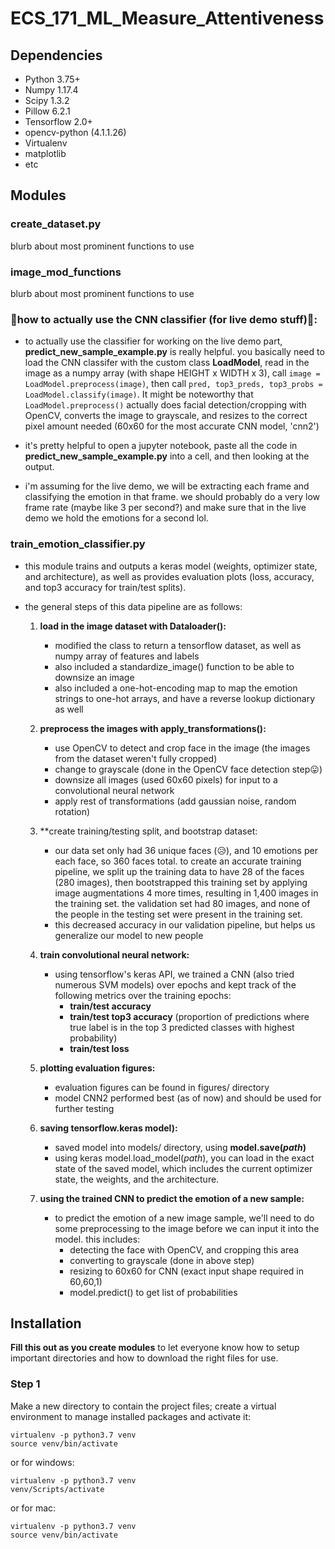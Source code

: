 # ECS_171_ML_Measure_Attentiveness

## Dependencies
* Python 3.75+
* Numpy 1.17.4
* Scipy 1.3.2
* Pillow 6.2.1
* Tensorflow 2.0+
* opencv-python (4.1.1.26) 
* Virtualenv
* matplotlib
* etc

## Modules

### create_dataset.py
blurb about most prominent functions to use

### image_mod_functions
blurb about most prominent functions to use

### 🙈how to actually use the CNN classifier (for live demo stuff)🙈:
- to actually use the classifier for working on the live demo part, **predict_new_sample_example.py** is really helpful. you basically need to load the CNN classifer with the custom class **LoadModel**, read in the image as a numpy array (with shape HEIGHT x WIDTH x 3), call ```image = LoadModel.preprocess(image)```, then call ```pred, top3_preds, top3_probs = LoadModel.classify(image)```. It might be noteworthy that ```LoadModel.preprocess()``` actually does facial detection/cropping with OpenCV, converts the image to grayscale, and resizes to the correct pixel amount needed (60x60 for the most accurate CNN model, 'cnn2')
- it's pretty helpful to open a jupyter notebook, paste all the code in **predict_new_sample_example.py** into a cell, and then looking at the output.

- i'm assuming for the live demo, we will be extracting each frame and classifying the emotion in that frame. we should probably do a very low frame rate (maybe like 3 per second?) and make sure that in the live demo we hold the emotions for a second lol. 

### train_emotion_classifier.py

- this module trains and outputs a keras model (weights, optimizer state, and architecture), as well as provides evaluation plots (loss, accuracy, and top3 accuracy for train/test splits).

- the general steps of this data pipeline are as follows:
    1) **load in the image dataset with Dataloader():**
        - modified the class to return a tensorflow dataset, as well as numpy array of features and labels
        - also included a standardize_image() function to be able to downsize an image
        - also included a one-hot-encoding map to map the emotion strings to one-hot arrays, and have a reverse lookup dictionary as well
    2) **preprocess the images with apply_transformations():**
        - use OpenCV to detect and crop face in the image (the images from the dataset weren't fully cropped)
        - change to grayscale (done in the OpenCV face detection step😛)
        - downsize all images (used 60x60 pixels) for input to a convolutional neural network
        - apply rest of transformations (add gaussian noise, random rotation)
    3) **create training/testing split, and bootstrap dataset:
        - our data set only had 36 unique faces (😥), and 10 emotions per each face, so 360 faces total. to create an accurate training pipeline, we split up the training data to have 28 of the faces (280 images), then bootstrapped this training set by applying image augmentations 4 more times, resulting in 1,400 images in the training set. the validation set had 80 images, and none of the people in the testing set were present in the training set. 
        - this decreased accuracy in our validation pipeline, but helps us generalize our model to new people
    4) **train convolutional neural network:**
        - using tensorflow's keras API, we trained a CNN (also tried numerous SVM models) over epochs and kept track of the following metrics over the training epochs:
            - **train/test accuracy**
            - **train/test top3 accuracy** (proportion of predictions where true label is in the top 3 predicted classes with highest probability)
            - **train/test loss**
     5) **plotting evaluation figures:**
        - evaluation figures can be found in figures/ directory
        - model CNN2 performed best (as of now) and should be used for further testing
        
     6) **saving tensorflow.keras model):**
        - saved model into models/ directory, using **model.save(*path*)**
        - using keras model.load_model(*path*), you can load in the exact state of the saved model, which includes the current optimizer state, the weights, and the architecture. 
        
     7) **using the trained CNN to predict the emotion of a new sample:**
        - to predict the emotion of a new image sample, we'll need to do some preprocessing to the image before we can input it into the model. this includes:
            - detecting the face with OpenCV, and cropping this area
            - converting to grayscale (done in above step)
            - resizing to 60x60 for CNN (exact input shape required in 60,60,1)
            - model.predict() to get list of probabilities
        


## Installation
**Fill this out as you create modules** to let everyone know how to setup important directories and how to download the right files for use.
### Step 1
Make a new directory to contain the project files; create a virtual environment to manage installed packages and activate it:

    virtualenv -p python3.7 venv
    source venv/bin/activate
    
or for windows:

    virtualenv -p python3.7 venv
    venv/Scripts/activate
    
or for mac:

    virtualenv -p python3.7 venv
    source venv/bin/activate
